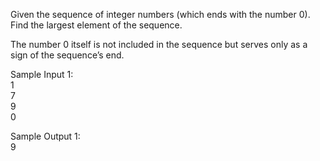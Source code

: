 Given the sequence of integer numbers (which ends with the number 0). Find the largest element of the sequence.

The number 0 itself is not included in the sequence but serves only as a sign of the sequence’s end.

Sample Input 1:<br>
1<br>
7<br>
9<br>
0

Sample Output 1:<br>
9